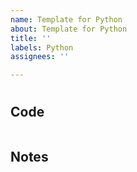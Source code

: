```yaml
---
name: Template for Python
about: Template for Python
title: ''
labels: Python
assignees: ''

---
```


# [](https://leetcode.com/problems/)

## Code
```python

```

## Notes
